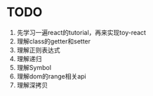 # TODO

1. 先学习一遍react的tutorial，再来实现toy-react
1. 理解class的getter和setter
2. 理解正则表达式
3. 理解递归
4. 理解Symbol
5. 理解dom的range相关api
6. 理解深拷贝